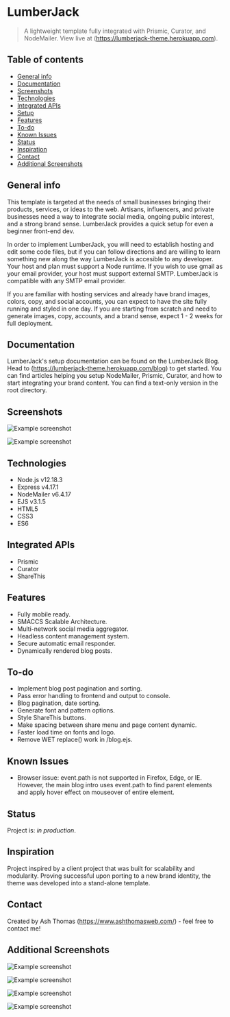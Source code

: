 # LumberJack
> A lightweight template fully integrated with Prismic, Curator, and NodeMailer.
> View live at (https://lumberjack-theme.herokuapp.com).

## Table of contents
* [General info](#general-info)
* [Documentation](#documentation)
* [Screenshots](#screenshots)
* [Technologies](#technologies)
* [Integrated APIs](#integrated-apis)
* [Setup](#setup)
* [Features](#features)
* [To-do](#To-do)
* [Known Issues](#known-issues)
* [Status](#status)
* [Inspiration](#inspiration)
* [Contact](#contact)
* [Additional Screenshots](#additional-screenshots)

## General info
This template is targeted at the needs of small businesses bringing their products, services, or ideas to the web. Artisans, influencers, and private businesses need a way to integrate social media, ongoing public interest, and a strong brand sense. LumberJack provides a quick setup for even a beginner front-end dev. 

In order to implement LumberJack, you will need to establish hosting and edit some code files, but if you can follow directions and are willing to learn something new along the way LumberJack is accesible to any developer. Your host and plan must support a Node runtime. If you wish to use gmail as your email provider, your host must support external SMTP. LumberJack is compatible with any SMTP email provider.

If you are familiar with hosting services and already have brand images, colors, copy, and social accounts, you can expect to have the site fully running and styled in one day. If you are starting from scratch and need to generate images, copy, accounts, and a brand sense, expect 1 - 2 weeks for full deployment.

## Documentation
LumberJack's setup documentation can be found on the LumberJack Blog. Head to (https://lumberjack-theme.herokuapp.com/blog) to get started. You can find articles helping you setup NodeMailer, Prismic, Curator, and how to start integrating your brand content. You can find a text-only version in the root directory.

## Screenshots
![Example screenshot](/public/images/readme/ss.png)

![Example screenshot](/public/images/readme/mobile.png)

## Technologies
* Node.js v12.18.3
* Express v4.17.1
* NodeMailer v6.4.17
* EJS v3.1.5
* HTML5
* CSS3
* ES6

## Integrated APIs
* Prismic
* Curator
* ShareThis

## Features
* Fully mobile ready.
* SMACCS Scalable Architecture.
* Multi-network social media aggregator.
* Headless content management system.
* Secure automatic email responder.
* Dynamically rendered blog posts.

## To-do
* Implement blog post pagination and sorting.
* Pass error handling to frontend and output to console.
* Blog pagination, date sorting.
* Generate font and pattern options.
* Style ShareThis buttons.
* Make spacing between share menu and page content dynamic.
* Faster load time on fonts and logo.
* Remove WET replace() work in /blog.ejs.

## Known Issues
* Browser issue: event.path is not supported in Firefox, Edge, or IE. However, the main blog intro uses event.path to find parent elements and apply hover effect on mouseover of entire element.

## Status
Project is: _in production_.

## Inspiration
Project inspired by a client project that was built for scalability and modularity. Proving successful upon porting to a new brand identity, the theme was developed into a stand-alone template.

## Contact
Created by Ash Thomas (https://www.ashthomasweb.com/) - feel free to contact me!

## Additional Screenshots
![Example screenshot](/public/images/readme/ss1.png)

![Example screenshot](/public/images/readme/ss2.png)

![Example screenshot](/public/images/readme/ss4.png)

![Example screenshot](/public/images/readme/ss5.png)

<!-- END of document  -->
